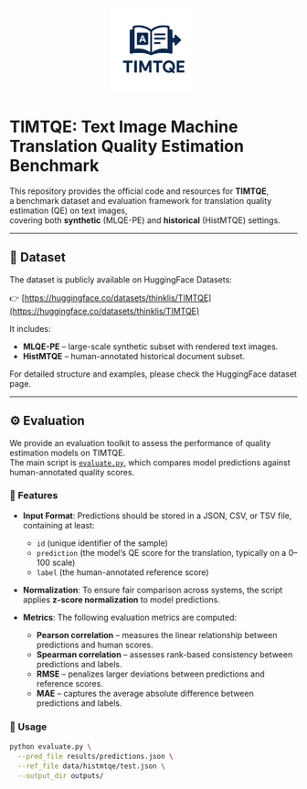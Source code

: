 <p align="center">
  <img src="imgs/TIMTQE_logo.png" alt="TIMTQE Logo" width="150"/>
</p>

# TIMTQE: Text Image Machine Translation Quality Estimation Benchmark

This repository provides the official code and resources for **TIMTQE**,  
a benchmark dataset and evaluation framework for translation quality estimation (QE) on text images,  
covering both **synthetic** (MLQE-PE) and **historical** (HistMTQE) settings.  

---

## 📂 Dataset

The dataset is publicly available on HuggingFace Datasets:  

👉 [https://huggingface.co/datasets/thinklis/TIMTQE](https://huggingface.co/datasets/thinklis/TIMTQE)  

It includes:
- **MLQE-PE** – large-scale synthetic subset with rendered text images.  
- **HistMTQE** – human-annotated historical document subset.  

For detailed structure and examples, please check the HuggingFace dataset page.  

---

## ⚙️ Evaluation

We provide an evaluation toolkit to assess the performance of quality estimation models on TIMTQE.  
The main script is [`evaluate.py`](evaluate.py), which compares model predictions against human-annotated quality scores.

### 📌 Features
- **Input Format**: Predictions should be stored in a JSON, CSV, or TSV file, containing at least:
  - `id` (unique identifier of the sample)
  - `prediction` (the model’s QE score for the translation, typically on a 0–100 scale)
  - `label` (the human-annotated reference score)

- **Normalization**: To ensure fair comparison across systems, the script applies **z-score normalization** to model predictions.

- **Metrics**: The following evaluation metrics are computed:
  - **Pearson correlation** – measures the linear relationship between predictions and human scores.
  - **Spearman correlation** – assesses rank-based consistency between predictions and labels.
  - **RMSE** – penalizes larger deviations between predictions and reference scores.
  - **MAE** – captures the average absolute difference between predictions and labels.

### 🚀 Usage
```bash
python evaluate.py \
  --pred_file results/predictions.json \
  --ref_file data/histmtqe/test.json \
  --output_dir outputs/
